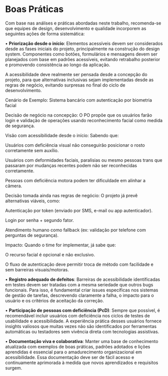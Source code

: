 # Boas Práticas

Com base nas análises e práticas abordadas neste trabalho, recomenda-se que equipes de design, desenvolvimento e qualidade incorporem as seguintes ações de forma sistemática:

•	**Priorização desde o início**: Elementos acessíveis devem ser considerados desde as fases iniciais do projeto, principalmente na construção do design system. Componentes como botões, formulários e mensagens devem ser planejados com base em padrões acessíveis, evitando retrabalho posterior e promovendo consistência ao longo da aplicação.

A acessibilidade deve realmente ser pensada desde a concepção do projeto, para que alternativas inclusivas sejam implementadas desde as regras de negócio, evitando surpresas no final do ciclo de desenvolvimento.

Cenário de Exemplo: Sistema bancário com autenticação por biometria facial

Decisão de negócio na concepção:
O PO propõe que os usuários farão login e validação de operações usando reconhecimento facial como medida de segurança.

Visão com acessibilidade desde o início:
Sabendo que:

Usuários com deficiência visual não conseguirão posicionar o rosto corretamente sem auxílio.

Usuários com deformidades faciais, paralisias ou mesmo pessoas trans que passaram por mudanças recentes podem não ser reconhecidas corretamente.

Pessoas com deficiência motora podem ter dificuldade em alinhar a câmera.

Decisão tomada ainda nas regras de negócio:
O projeto já prevê alternativas viáveis, como:

Autenticação por token (enviado por SMS, e-mail ou app autenticador).

Login por senha + segundo fator.

Atendimento humano como fallback (ex: validação por telefone com perguntas de segurança).

Impacto:
Quando o time for implementar, já sabe que:

O recurso facial é opcional e não exclusivo.

O fluxo de autenticação deve permitir troca de método com facilidade e sem barreiras visuais/motoras.

•	**Registro adequado de defeitos**: Barreiras de acessibilidade identificadas em testes devem ser tratadas com a mesma seriedade que outros bugs funcionais. Para isso, é fundamental criar issues específicas nos sistemas de gestão de tarefas, descrevendo claramente a falha, o impacto para o usuário e os critérios de aceitação da correção.

•	**Participação de pessoas com deficiência (PcD)**: Sempre que possível, é recomendável incluir usuários com deficiência nos ciclos de testes de usabilidade e acessibilidade. A experiência prática desses usuários fornece insights valiosos que muitas vezes não são identificados por ferramentas automáticas ou testadores sem vivência direta com tecnologias assistivas.

•	**Documentação viva e colaborativa**: Manter uma base de conhecimento atualizada com exemplos de boas práticas, padrões adotados e lições aprendidas é essencial para o amadurecimento organizacional em acessibilidade. Essa documentação deve ser de fácil acesso e continuamente aprimorada à medida que novos aprendizados e requisitos surgem. 
